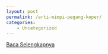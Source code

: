 ```yaml
---
layout: post
permalink: /arti-mimpi-pegang-koper/
categories:
    - Uncategorized
---
```


[Baca Selengkapnya](/04)